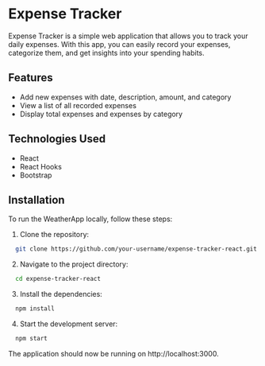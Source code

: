 
# Expense Tracker

Expense Tracker is a simple web application that allows you to track your daily expenses. With this app, you can easily record your expenses, categorize them, and get insights into your spending habits.

## Features

- Add new expenses with date, description, amount, and category
- View a list of all recorded expenses
- Display total expenses and expenses by category

## Technologies Used
- React
- React Hooks
- Bootstrap

## Installation

To run the WeatherApp locally, follow these steps:
1. Clone the repository:
```bash
  git clone https://github.com/your-username/expense-tracker-react.git
```
2. Navigate to the project directory:
```bash
  cd expense-tracker-react
```
3. Install the dependencies:
```bash
  npm install
```
4. Start the development server:
```bash
  npm start
```
The application should now be running on http://localhost:3000.



